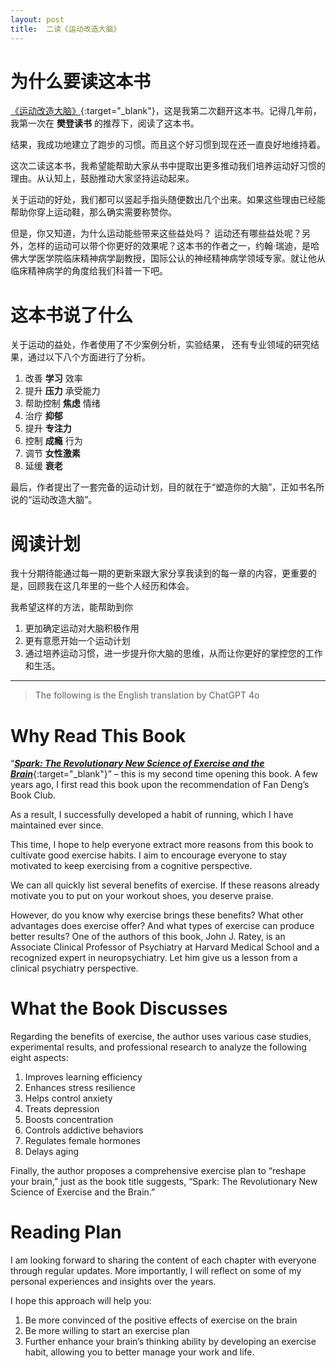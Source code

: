 ```yaml
---
layout: post
title:  二读《运动改造大脑》
---
```


# 为什么要读这本书

[《运动改造大脑》](https://book.douban.com/subject/36418973/){:target="_blank"}，这是我第二次翻开这本书。记得几年前，我第一次在 __樊登读书__ 的推荐下，阅读了这本书。

结果，我成功地建立了跑步的习惯。而且这个好习惯到现在还一直良好地维持着。

这次二读这本书，我希望能帮助大家从书中提取出更多推动我们培养运动好习惯的理由。从认知上，鼓励推动大家坚持运动起来。

关于运动的好处，我们都可以竖起手指头随便数出几个出来。如果这些理由已经能帮助你穿上运动鞋，那么确实需要称赞你。

但是，你又知道，为什么运动能些带来这些益处吗？ 运动还有哪些益处呢？另外，怎样的运动可以带个你更好的效果呢？这本书的作者之一，约翰·瑞迪，是哈佛大学医学院临床精神病学副教授，国际公认的神经精神病学领域专家。就让他从临床精神病学的角度给我们科普一下吧。

# 这本书说了什么

关于运动的益处，作者使用了不少案例分析，实验结果， 还有专业领域的研究结果，通过以下八个方面进行了分析。

1. 改善 __学习__ 效率
2. 提升 __压力__ 承受能力
3. 帮助控制 __焦虑__ 情绪
4. 治疗 __抑郁__
5. 提升 __专注力__
6. 控制 __成瘾__ 行为
7. 调节 __女性激素__
8. 延缓 __衰老__

最后，作者提出了一套完备的运动计划，目的就在于“塑造你的大脑”，正如书名所说的“运动改造大脑”。

# 阅读计划

我十分期待能通过每一期的更新来跟大家分享我读到的每一章的内容，更重要的是，回顾我在这几年里的一些个人经历和体会。

我希望这样的方法，能帮助到你
 1. 更加确定运动对大脑积极作用
 2. 更有意愿开始一个运动计划
 3. 通过培养运动习惯，进一步提升你大脑的思维，从而让你更好的掌控您的工作和生活。
   



--- 
> The following is the English translation by ChatGPT 4o


# Why Read This Book

“[__*Spark: The Revolutionary New Science of Exercise and the Brain*__](https://www.amazon.com.au/Spark-Revolutionary-Science-Exercise-Brain/dp/0316113514){:target="_blank"}” – this is my second time opening this book. A few years ago, I first read this book upon the recommendation of Fan Deng’s Book Club.

As a result, I successfully developed a habit of running, which I have maintained ever since.

This time, I hope to help everyone extract more reasons from this book to cultivate good exercise habits. I aim to encourage everyone to stay motivated to keep exercising from a cognitive perspective.

We can all quickly list several benefits of exercise. If these reasons already motivate you to put on your workout shoes, you deserve praise.

However, do you know why exercise brings these benefits? What other advantages does exercise offer? And what types of exercise can produce better results? One of the authors of this book, John J. Ratey, is an Associate Clinical Professor of Psychiatry at Harvard Medical School and a recognized expert in neuropsychiatry. Let him give us a lesson from a clinical psychiatry perspective.

# What the Book Discusses

Regarding the benefits of exercise, the author uses various case studies, experimental results, and professional research to analyze the following eight aspects:

1.	Improves learning efficiency
2.	Enhances stress resilience
3.	Helps control anxiety
4.	Treats depression
5.	Boosts concentration
6.	Controls addictive behaviors
7.	Regulates female hormones
8.	Delays aging

Finally, the author proposes a comprehensive exercise plan to “reshape your brain,” just as the book title suggests, “Spark: The Revolutionary New Science of Exercise and the Brain.”

# Reading Plan

I am looking forward to sharing the content of each chapter with everyone through regular updates. More importantly, I will reflect on some of my personal experiences and insights over the years.

I hope this approach will help you:

1.	Be more convinced of the positive effects of exercise on the brain
2.	Be more willing to start an exercise plan
3.	Further enhance your brain’s thinking ability by developing an exercise habit, allowing you to better manage your work and life.


 

